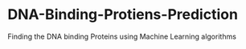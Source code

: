 # DNA-Binding-Protiens-Prediction
Finding the DNA binding Proteins using Machine Learning algorithms
